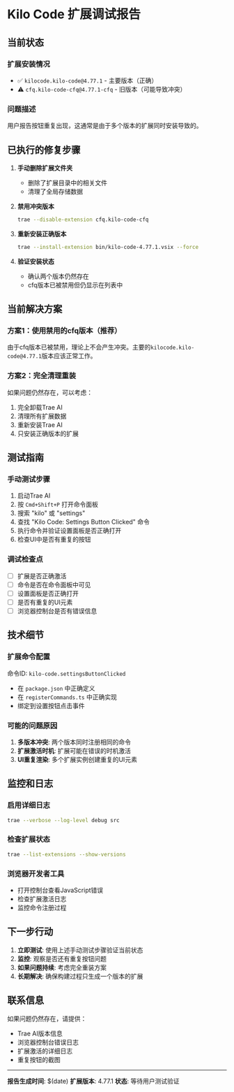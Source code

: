 # Kilo Code 扩展调试报告

## 当前状态

### 扩展安装情况

- ✅ `kilocode.kilo-code@4.77.1` - 主要版本（正确）
- ⚠️ `cfq.kilo-code-cfq@4.77.1-cfq` - 旧版本（可能导致冲突）

### 问题描述

用户报告按钮重复出现，这通常是由于多个版本的扩展同时安装导致的。

## 已执行的修复步骤

1. **手动删除扩展文件夹**

    - 删除了扩展目录中的相关文件
    - 清理了全局存储数据

2. **禁用冲突版本**

    ```bash
    trae --disable-extension cfq.kilo-code-cfq
    ```

3. **重新安装正确版本**

    ```bash
    trae --install-extension bin/kilo-code-4.77.1.vsix --force
    ```

4. **验证安装状态**
    - 确认两个版本仍然存在
    - cfq版本已被禁用但仍显示在列表中

## 当前解决方案

### 方案1：使用禁用的cfq版本（推荐）

由于cfq版本已被禁用，理论上不会产生冲突。主要的`kilocode.kilo-code@4.77.1`版本应该正常工作。

### 方案2：完全清理重装

如果问题仍然存在，可以考虑：

1. 完全卸载Trae AI
2. 清理所有扩展数据
3. 重新安装Trae AI
4. 只安装正确版本的扩展

## 测试指南

### 手动测试步骤

1. 启动Trae AI
2. 按 `Cmd+Shift+P` 打开命令面板
3. 搜索 "kilo" 或 "settings"
4. 查找 "Kilo Code: Settings Button Clicked" 命令
5. 执行命令并验证设置面板是否正确打开
6. 检查UI中是否有重复的按钮

### 调试检查点

- [ ] 扩展是否正确激活
- [ ] 命令是否在命令面板中可见
- [ ] 设置面板是否正确打开
- [ ] 是否有重复的UI元素
- [ ] 浏览器控制台是否有错误信息

## 技术细节

### 扩展命令配置

命令ID: `kilo-code.settingsButtonClicked`

- 在 `package.json` 中正确定义
- 在 `registerCommands.ts` 中正确实现
- 绑定到设置按钮点击事件

### 可能的问题原因

1. **多版本冲突**: 两个版本同时注册相同的命令
2. **扩展激活时机**: 扩展可能在错误的时机激活
3. **UI重复渲染**: 多个扩展实例创建重复的UI元素

## 监控和日志

### 启用详细日志

```bash
trae --verbose --log-level debug src
```

### 检查扩展状态

```bash
trae --list-extensions --show-versions
```

### 浏览器开发者工具

- 打开控制台查看JavaScript错误
- 检查扩展激活日志
- 监控命令注册过程

## 下一步行动

1. **立即测试**: 使用上述手动测试步骤验证当前状态
2. **监控**: 观察是否还有重复按钮问题
3. **如果问题持续**: 考虑完全重装方案
4. **长期解决**: 确保构建过程只生成一个版本的扩展

## 联系信息

如果问题仍然存在，请提供：

- Trae AI版本信息
- 浏览器控制台错误日志
- 扩展激活的详细日志
- 重复按钮的截图

---

**报告生成时间**: $(date)
**扩展版本**: 4.77.1
**状态**: 等待用户测试验证
